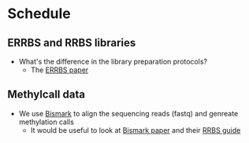 # Schedule

## ERRBS and RRBS libraries
- What's the difference in the library preparation protocols?
  - The [ERRBS paper](http://journals.plos.org/plosgenetics/article?id=10.1371/journal.pgen.1002781)

## Methylcall data
- We use [Bismark](https://www.bioinformatics.babraham.ac.uk/projects/bismark/) to align the sequencing reads (fastq) and genreate methylation calls
  - It would be useful to look at [Bismark paper](https://academic.oup.com/bioinformatics/article/27/11/1571/216956) and their [RRBS guide](https://github.com/FelixKrueger/TrimGalore/blob/master/Docs/RRBS_Guide.pdf)
